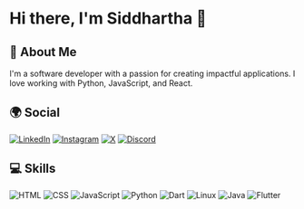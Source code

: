 # Hi there, I'm Siddhartha 👋

## 🌱 About Me
I'm a software developer with a passion for creating impactful applications. I love working with Python, JavaScript, and React.

## 🌍 Social
[![LinkedIn](https://img.shields.io/badge/LinkedIn-100000?style=flat&logo=linkedin&logoColor=0A66C2)](https://linkedin.com/in/bhargava-siddhartha-9a0aa1292/)
[![Instagram](https://img.shields.io/badge/Instagram-100000?style=flat&logo=instagram&logoColor=E1306C)](https://instagram.com/_bhargava_siddhartha_)
[![X](https://img.shields.io/badge/X-100000?style=flat&logo=x&logoColor=1DA1F2)](https://x.com/siddhartha1215)
[![Discord](https://img.shields.io/badge/Discord-100000?style=flat&logo=discord&logoColor=7289DA)](https://discord.com/users/siddhartha1215)

## 💻 Skills
![HTML](https://img.shields.io/badge/HTML-100000?style=flat&logo=html5&logoColor=E44D26)
![CSS](https://img.shields.io/badge/CSS-100000?style=flat&logo=css3&logoColor=1572B6)
![JavaScript](https://img.shields.io/badge/JavaScript-100000?style=flat&logo=javascript&logoColor=F7DF1E)
![Python](https://img.shields.io/badge/Python-100000?style=flat&logo=python&logoColor=3776AB)
![Dart](https://img.shields.io/badge/Dart-100000?style=flat&logo=dart&logoColor=00BFFF)
![Linux](https://img.shields.io/badge/Linux-100000?style=flat&logo=linux&logoColor=FCC624)
![Java](https://img.shields.io/badge/Java-100000?style=flat&logo=java&logoColor=007396)
![Flutter](https://img.shields.io/badge/Flutter-100000?style=flat&logo=flutter&logoColor=02569B)
<!--
## 📈 Projects
- [Project One](https://github.com/username/project-one): A brief description of your project.
- [Project Two](https://github.com/username/project-two): Another brief description.

## 📫 Contact
- Email: siddhartha120105@gmail.com
<!--- Twitter: [@your_twitter](https://twitter.com/your_twitter) -->

<!--
**Siddhartha1215/siddhartha1215** is a ✨ _special_ ✨ repository because its `README.md` (this file) appears on your GitHub profile.

Here are some ideas to get you started:

- 🔭 I’m currently working on ...
- 🌱 I’m currently learning ...
- 👯 I’m looking to collaborate on ...
- 🤔 I’m looking for help with ...
- 💬 Ask me about ...
- 📫 How to reach me: ...
- 😄 Pronouns: ...
- ⚡ Fun fact: ...
-->
